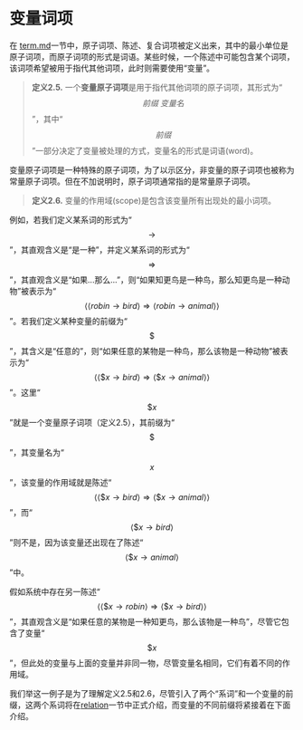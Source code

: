 # 变量词项

在 [term.md](term.md "mention")一节中，原子词项、陈述、复合词项被定义出来，其中的最小单位是原子词项，而原子词项的形式是词语。某些时候，一个陈述中可能包含某个词项，该词项希望被用于指代其他词项，此时则需要使用“变量”。

> **定义2.5.** 一个**变量原子词项**是用于指代其他词项的原子词项，其形式为“$$前缀~变量名$$”，其中“$$前缀$$”一部分决定了变量被处理的方式，变量名的形式是词语(word)。

变量原子词项是一种特殊的原子词项，为了以示区分，非变量的原子词项也被称为常量原子词项。但在不加说明时，原子词项通常指的是常量原子词项。

> **定义2.6.** 变量的作用域(scope)是包含该变量所有出现处的最小词项。

例如，若我们定义某系词的形式为“$$\rightarrow$$”，其直观含义是“是一种”，并定义某系词的形式为“$$\Rightarrow$$”，其直观含义是“如果...那么...”，则“如果知更鸟是一种鸟，那么知更鸟是一种动物”被表示为“$$\langle \langle robin \rightarrow bird  \rangle \Rightarrow \langle  robin \rightarrow animal \rangle \rangle$$”。若我们定义某种变量的前缀为“$$ \$ $$”，其含义是“任意的”，则“如果任意的某物是一种鸟，那么该物是一种动物”被表示为“$$\langle \langle \$x \rightarrow bird  \rangle \Rightarrow \langle  \$x \rightarrow animal \rangle \rangle$$”。这里“$$\$ x$$”就是一个变量原子词项（定义2.5），其前缀为“$$ \$ $$”，其变量名为“$$x$$”，该变量的作用域就是陈述“$$\langle \langle \$x \rightarrow bird  \rangle \Rightarrow \langle  \$x \rightarrow animal \rangle \rangle$$”，而“$$\langle \$x \rightarrow bird  \rangle$$”则不是，因为该变量还出现在了陈述“$$\langle \$x \rightarrow animal\rangle$$”中。

假如系统中存在另一陈述“$$\langle \langle \$x \rightarrow robin \rangle \Rightarrow \langle  \$x \rightarrow bird \rangle \rangle$$”，其直观含义是“如果任意的某物是一种知更鸟，那么该物是一种鸟”，尽管它包含了变量“$$\$x$$”，但此处的变量与上面的变量并非同一物，尽管变量名相同，它们有着不同的作用域。

我们举这一例子是为了理解定义2.5和2.6，尽管引入了两个“系词”和一个变量的前缀，这两个系词将在[relation](../relation/ "mention")一节中正式介绍，而变量的不同前缀将紧接着在下面介绍。







